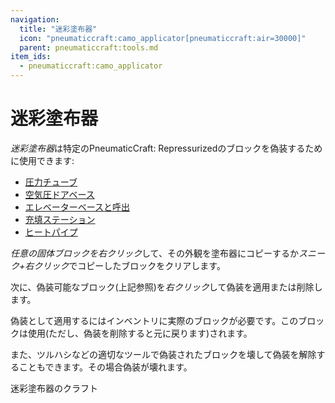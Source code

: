 ```yaml
---
navigation:
  title: "迷彩塗布器"
  icon: "pneumaticcraft:camo_applicator[pneumaticcraft:air=30000]"
  parent: pneumaticcraft:tools.md
item_ids:
  - pneumaticcraft:camo_applicator
---
```


# 迷彩塗布器

*迷彩塗布器*は特定の<Color hex="#228">PneumaticCraft: Repressurized</Color>のブロックを偽装するために使用できます:
- [圧力チューブ](../tubes/pressure_tubes.md)
- [空気圧ドアベース](../machines/pneumatic_door.md)
- [エレベーターベースと呼出](../machines/elevators.md)
- [充填ステーション](../machines/charging_station.md)
- [ヒートパイプ](../machines/heat_pipe.md)

*任意の固体ブロックを右クリック*して、その外観を塗布器にコピーするか*スニーク+右クリック*でコピーしたブロックをクリアします。

次に、偽装可能なブロック(上記参照)を*右クリック*して偽装を適用または削除します。

偽装として適用するにはインベントリに実際のブロックが必要です。このブロックは使用(ただし、偽装を削除すると元に戻ります)されます。

また、ツルハシなどの適切なツールで偽装されたブロックを壊して偽装を解除することもできます。その場合偽装が壊れます。

迷彩塗布器のクラフト

<Recipe id="pneumaticcraft:camo_applicator" />

